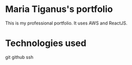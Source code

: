 # Maria Tiganus's portfolio

This is my professional portfolio. It uses AWS and ReactJS.

# Technologies used

git
github
ssh
